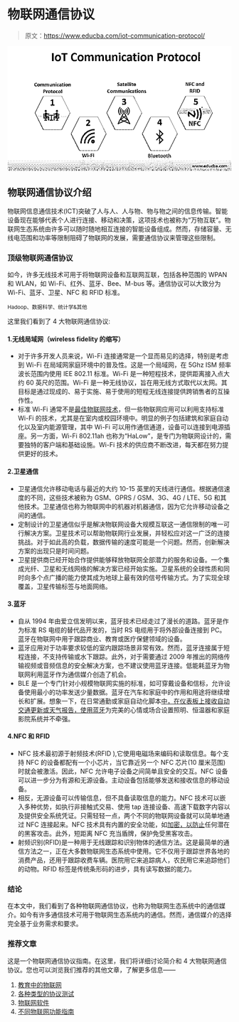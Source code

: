 # 物联网通信协议

> 原文：<https://www.educba.com/iot-communication-protocol/>

![iot communication protocol](img/dcfbfefbbf7381dc21557855777197c0.png)



## 物联网通信协议介绍

物联网信息通信技术(ICT)突破了人与人、人与物、物与物之间的信息传输。智能设备现在能够代表个人进行连接、移动和决策，这项技术也被称为“万物互联”。物联网生态系统由许多可以随时随地相互连接的智能设备组成。然而，存储容量、无线电范围和功率等限制阻碍了物联网的发展，需要通信协议来管理这些限制。

### 顶级物联网通信协议

如今，许多无线技术可用于将物联网设备和互联网互联，包括各种范围的 WPAN 和 WLAN，如 Wi-Fi、红外、蓝牙、Bee、M-bus 等。通信协议可以大致分为 Wi-Fi、蓝牙、卫星、NFC 和 RFID 标准。

<small>Hadoop、数据科学、统计学&其他</small>

这里我们看到了 4 大物联网通信协议:

#### 1.无线局域网（wireless fidelity 的缩写）

*   对于许多开发人员来说，Wi-Fi 连接通常是一个显而易见的选择，特别是考虑到 Wi-Fi 在局域网家庭环境中的普及性。这是一个局域网，在 5Ghz ISM 频率波长范围内使用 IEE 802.11 标准。Wi-Fi 是一种短程技术，提供距离接入点大约 60 英尺的范围。Wi-Fi 是一种无线协议，旨在用无线方式取代以太网。其目标是通过现成的、易于实施、易于使用的短程无线连接提供跨销售者的互操作性。
*   标准 Wi-Fi 通常不是[最佳物联网技术](https://www.educba.com/what-is-iot-technology/)，但一些物联网应用可以利用支持标准 Wi-Fi 的技术，尤其是在室内或校园环境中。明显的例子包括建筑和家庭自动化以及室内能源管理，其中 Wi-Fi 可以用作通信通道，设备可以连接到电源插座。另一方面，Wi-Fi 802.11ah 也称为“HaLow”，是专门为物联网设计的，需要独特的客户端和基础设施。Wi-Fi 技术的供应商不断改进，每天都在努力提供更好的技术。

#### 2.卫星通信

*   卫星通信允许移动电话与最近的大约 10-15 英里的天线进行通信。根据通信速度的不同，这些技术被称为 GSM、GPRS / GSM、3G、4G / LTE、5G 和其他技术。卫星通信也称为物联网中的机器对机器通信，因为它允许移动设备之间的通信。
*   定制设计的卫星通信似乎是解决物联网设备大规模互联这一通信限制的唯一可行解决方案。卫星技术可以帮助物联网行业发展，并轻松应对这一广泛的连接挑战。对于如此高的负载，数据传输的速度可能是一个问题。然而，创新解决方案的出现只是时间问题。
*   卫星提供商已经开始合作提供能够释放物联网全部潜力的服务和设备。一个集成光纤、卫星和无线网络的解决方案已经开始实施。卫星系统的全球性质和同时向多个点广播的能力使其成为地球上最有效的信号传输方式。为了实现全球覆盖，卫星传输标签与地面网络。

#### 3.蓝牙

*   自从 1994 年由爱立信发明以来，蓝牙技术已经走过了漫长的道路。蓝牙是作为标准 RS 电缆的替代品开发的，当时 RS 电缆用于将外部设备连接到 PC。蓝牙在物联网中用于跟踪商业、教育或医疗保健领域的设备。
*   蓝牙应用对于功率要求较低的室内跟踪场景非常有效。然而，蓝牙连接属于短程连接，不支持传输或水下跟踪。此外，对于需要通过 2009 年推出的网络传输视频或音频信息的安全解决方案，也不建议使用蓝牙连接。低能耗蓝牙为物联网利用蓝牙作为通信媒介创造了机会。
*   BLE 是一个专门针对小规模物联网实施的标准，如可穿戴设备和信标，允许设备使用最小的功率发送少量数据。蓝牙在汽车和家庭中的作用和用途将继续增长和扩展。想象一下，在日常通勤或家庭自动化脚本[中，在仪表板上接收自动交通更新或天气报告，使用蓝牙](https://www.educba.com/what-is-bluetooth/)为完美的心情或场合设置照明、恒温器和家庭影院系统并不牵强。

#### 4.NFC 和 RFID

*   NFC 技术最初源于射频技术(RFID ),它使用电磁场来编码和读取信息。每个支持 NFC 的设备都配有一个小芯片，当它靠近另一个 NFC 芯片(10 厘米范围)时就会被激活。因此，NFC 允许电子设备之间简单且安全的交互。NFC 设备可以进一步分为有源和无源设备。主动设备包括能够发送和接收信息的移动设备。
*   相反，无源设备可以传输信息，但不具备读取信息的能力。NFC 技术可以嵌入多种优势，如执行非接触式交易、使用 tap 连接设备、高速下载数字内容以及提供安全系统凭证。只需轻轻一点，两个不同的物联网设备就可以简单地通过 NFC 连接起来。NFC 技术具有内置的安全功能，如[加密，以防止](https://www.educba.com/what-is-encryption/)任何潜在的黑客攻击。此外，短距离 NFC 充当盾牌，保护免受黑客攻击。
*   射频识别(RFID)是一种用于无线跟踪和识别物体的通信方法。这是最简单的通信方法之一，正在大多数物联网生态系统中使用。它不仅用于跟踪世界各地的消费产品，还用于跟踪收费车辆。医院用它来追踪病人，农民用它来追踪他们的动物。RFID 标签是传统条形码的进步，具有读写数据的能力。

### 结论

在本文中，我们看到了各种物联网通信协议，也称为物联网生态系统中的通信媒介。如今有许多通信技术可用于物联网生态系统内的通信。然而，通信媒介的选择完全基于业务需求和要求。

### 推荐文章

这是一个物联网通信协议指南。在这里，我们将详细讨论简介和 4 大物联网通信协议。您也可以浏览我们推荐的其他文章，了解更多信息——

1.  [教育中的物联网](https://www.educba.com/iot-in-education/)
2.  [各种类型的协议测试](https://www.educba.com/protocol-testing/)
3.  [物联网软件](https://www.educba.com/iot-software/)
4.  [不同物联网功能指南](https://www.educba.com/iot-features/)





